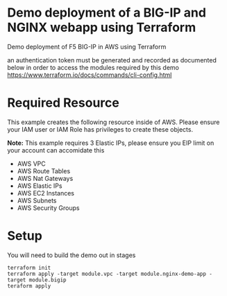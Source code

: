 # Demo deployment of a BIG-IP and NGINX webapp using Terraform
Demo deployment of F5 BIG-IP in AWS using Terraform

an authentication token must be generated and recorded as documented below in order to access the modules required by this demo
https://www.terraform.io/docs/commands/cli-config.html

# Required Resource
This example creates the following resource inside of AWS.  Please ensure your IAM user or IAM Role has privileges to create these objects.

**Note:** This example requires 3 Elastic IPs, please ensure you EIP limit on your account can accomidate this
 - AWS VPC
 - AWS Route Tables
 - AWS Nat Gateways
 - AWS Elastic IPs
 - AWS EC2 Instances
 - AWS Subnets
 - AWS Security Groups

# Setup
You will need to build the demo out in stages
```hcl
terraform init
terraform apply -target module.vpc -target module.nginx-demo-app -target module.bigip
teraform apply
```